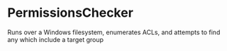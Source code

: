 PermissionsChecker
==================

Runs over a Windows filesystem, enumerates ACLs, and attempts to find any which include a target group

